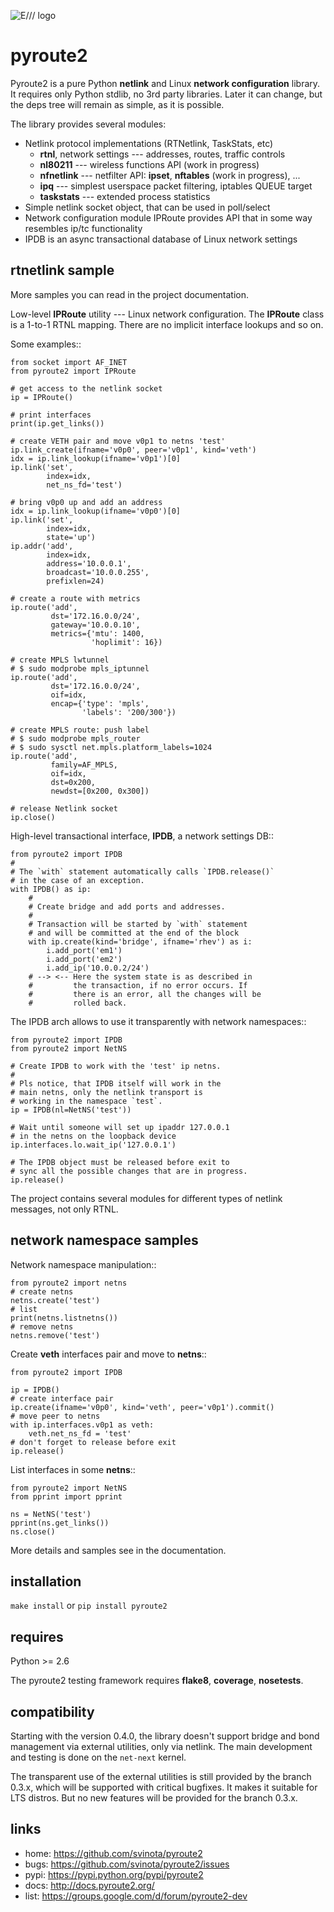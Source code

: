 ![E/// logo](docs/ericsson.png "supported by Ericsson")

pyroute2
========

Pyroute2 is a pure Python **netlink** and Linux **network configuration**
library. It requires only Python stdlib, no 3rd party libraries.
Later it can change, but the deps tree will remain as simple, as
it is possible.

The library provides several modules:

* Netlink protocol implementations (RTNetlink, TaskStats, etc)
    * **rtnl**, network settings --- addresses, routes, traffic controls
    * **nl80211** --- wireless functions API (work in progress)
    * **nfnetlink** --- netfilter API: **ipset**, **nftables** (work in progress), ...
    * **ipq** --- simplest userspace packet filtering, iptables QUEUE target
    * **taskstats** --- extended process statistics
* Simple netlink socket object, that can be used in poll/select
* Network configuration module IPRoute provides API that in some
  way resembles ip/tc functionality
* IPDB is an async transactional database of Linux network settings

rtnetlink sample
----------------

More samples you can read in the project documentation.

Low-level **IPRoute** utility --- Linux network configuration.
The **IPRoute** class is a 1-to-1 RTNL mapping. There are no implicit
interface lookups and so on.

Some examples::

    from socket import AF_INET
    from pyroute2 import IPRoute

    # get access to the netlink socket
    ip = IPRoute()

    # print interfaces
    print(ip.get_links())

    # create VETH pair and move v0p1 to netns 'test'
    ip.link_create(ifname='v0p0', peer='v0p1', kind='veth')
    idx = ip.link_lookup(ifname='v0p1')[0]
    ip.link('set',
            index=idx,
            net_ns_fd='test')

    # bring v0p0 up and add an address
    idx = ip.link_lookup(ifname='v0p0')[0]
    ip.link('set',
            index=idx,
            state='up')
    ip.addr('add',
            index=idx,
            address='10.0.0.1',
            broadcast='10.0.0.255',
            prefixlen=24)

    # create a route with metrics
    ip.route('add',
             dst='172.16.0.0/24',
             gateway='10.0.0.10',
             metrics={'mtu': 1400,
                      'hoplimit': 16})

    # create MPLS lwtunnel
    # $ sudo modprobe mpls_iptunnel
    ip.route('add',
             dst='172.16.0.0/24',
             oif=idx,
             encap={'type': 'mpls',
                    'labels': '200/300'})

    # create MPLS route: push label
    # $ sudo modprobe mpls_router
    # $ sudo sysctl net.mpls.platform_labels=1024
    ip.route('add',
             family=AF_MPLS,
             oif=idx,
             dst=0x200,
             newdst=[0x200, 0x300])

    # release Netlink socket
    ip.close()


High-level transactional interface, **IPDB**, a network settings DB::

    from pyroute2 import IPDB
    #
    # The `with` statement automatically calls `IPDB.release()`
    # in the case of an exception.
    with IPDB() as ip:
        #
        # Create bridge and add ports and addresses.
        #
        # Transaction will be started by `with` statement
        # and will be committed at the end of the block
        with ip.create(kind='bridge', ifname='rhev') as i:
            i.add_port('em1')
            i.add_port('em2')
            i.add_ip('10.0.0.2/24')
        # --> <-- Here the system state is as described in
        #         the transaction, if no error occurs. If
        #         there is an error, all the changes will be
        #         rolled back.

The IPDB arch allows to use it transparently with network
namespaces::

    from pyroute2 import IPDB
    from pyroute2 import NetNS

    # Create IPDB to work with the 'test' ip netns.
    #
    # Pls notice, that IPDB itself will work in the
    # main netns, only the netlink transport is
    # working in the namespace `test`.
    ip = IPDB(nl=NetNS('test'))

    # Wait until someone will set up ipaddr 127.0.0.1
    # in the netns on the loopback device
    ip.interfaces.lo.wait_ip('127.0.0.1')

    # The IPDB object must be released before exit to
    # sync all the possible changes that are in progress.
    ip.release()

The project contains several modules for different types of
netlink messages, not only RTNL.

network namespace samples
-------------------------

Network namespace manipulation::

    from pyroute2 import netns
    # create netns
    netns.create('test')
    # list
    print(netns.listnetns())
    # remove netns
    netns.remove('test')

Create **veth** interfaces pair and move to **netns**::

    from pyroute2 import IPDB

    ip = IPDB()
    # create interface pair
    ip.create(ifname='v0p0', kind='veth', peer='v0p1').commit()
    # move peer to netns
    with ip.interfaces.v0p1 as veth:
        veth.net_ns_fd = 'test'
    # don't forget to release before exit
    ip.release()

List interfaces in some **netns**::

    from pyroute2 import NetNS
    from pprint import pprint

    ns = NetNS('test')
    pprint(ns.get_links())
    ns.close()

More details and samples see in the documentation.

installation
------------

`make install` or `pip install pyroute2`

requires
--------

Python >= 2.6

The pyroute2 testing framework requires  **flake8**, **coverage**,
**nosetests**.

compatibility
-------------

Starting with the version 0.4.0, the library doesn't support bridge
and bond management via external utilities, only via netlink. The
main development and testing is done on the `net-next` kernel.

The transparent use of the external utilities is still provided by
the branch 0.3.x, which will be supported with critical bugfixes. It
makes it suitable for LTS distros. But no new features will be
provided for the branch 0.3.x.

links
-----

* home: https://github.com/svinota/pyroute2
* bugs: https://github.com/svinota/pyroute2/issues
* pypi: https://pypi.python.org/pypi/pyroute2
* docs: http://docs.pyroute2.org/
* list: https://groups.google.com/d/forum/pyroute2-dev
